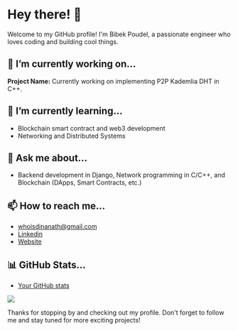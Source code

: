 

<!--
**whoisdinanath/whoisdinanath** is a ✨ _special_ ✨ repository because its `README.md` (this file) appears on your GitHub profile.

Here are some ideas to get you started:

- 🔭 I’m currently working on ...
- 🌱 I’m currently learning ...
- 👯 I’m looking to collaborate on ...
- 🤔 I’m looking for help with ...
- 💬 Ask me about ...
- 📫 How to reach me: ...
- 😄 Pronouns: ...
- ⚡ Fun fact: ...
-->

# Hey there! 👋

Welcome to my GitHub profile! I'm Bibek Poudel, a passionate engineer who loves coding and building cool things.

## 🔭 I’m currently working on...

**Project Name:** Currently working on implementing P2P Kademlia DHT in C++.

## 🌱 I’m currently learning...

- Blockchain smart contract and web3 development
- Networking and Distributed Systems

## 💬 Ask me about...

- Backend development in Django, Network programming in C/C++, and Blockchain (DApps, Smart Contracts, etc.)

## 📫 How to reach me...

- whoisdinanath@gmail.com
- [Linkedin](https://www.linkedin.com/in/whoisdinanath/)
- [Website](mbibek.dev)

<!-- ## ⚡ Fun fact about me...
- I love  -->



## 📊 GitHub Stats...

 - [Your GitHub stats](https://github-readme-stats.vercel.app/api?username=yourusername&show_icons=true&theme=radical)
<a>
    <img align="center" src="https://github-readme-stats.vercel.app/api?username=whoisdinanath&show_icons=true&theme=radical" />
</a>


Thanks for stopping by and checking out my profile. Don't forget to follow me and stay tuned for more exciting projects!




